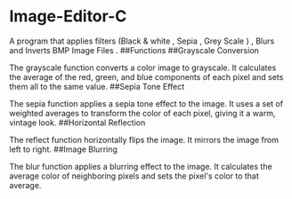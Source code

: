 # Image-Editor-C
A program that applies filters (Black & white , Sepia , Grey Scale )  , Blurs and Inverts BMP Image Files . 
##Functions
##Grayscale Conversion

The grayscale function converts a color image to grayscale. It calculates the average of the red, green, and blue components of each pixel and sets them all to the same value.
##Sepia Tone Effect

The sepia function applies a sepia tone effect to the image. It uses a set of weighted averages to transform the color of each pixel, giving it a warm, vintage look.
##Horizontal Reflection

The reflect function horizontally flips the image. It mirrors the image from left to right.
##Image Blurring

The blur function applies a blurring effect to the image. It calculates the average color of neighboring pixels and sets the pixel's color to that average.
